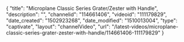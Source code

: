 {
    "title": "Microplane Classic Series Grater\/Zester with Handle",
    "description": "",
    "channelid": "114661406",
    "videoid": "111179829",
    "date_created": "1502923268",
    "date_modified": "1510013004",
    "type": "captivate",
    "layout": "channelVideo",
    "url": "\/latest-videos\/microplane-classic-series-grater-zester-with-handle\/114661406-111179829"
}